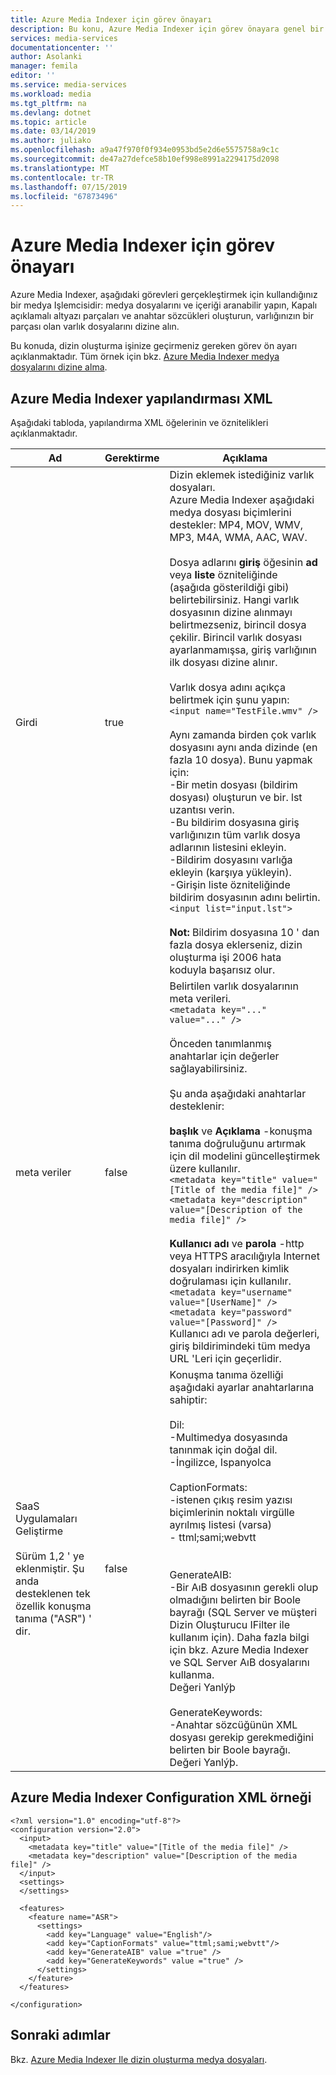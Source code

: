 ```yaml
---
title: Azure Media Indexer için görev önayarı
description: Bu konu, Azure Media Indexer için görev önayara genel bir bakış sunar.
services: media-services
documentationcenter: ''
author: Asolanki
manager: femila
editor: ''
ms.service: media-services
ms.workload: media
ms.tgt_pltfrm: na
ms.devlang: dotnet
ms.topic: article
ms.date: 03/14/2019
ms.author: juliako
ms.openlocfilehash: a9a47f970f0f934e0953bd5e2d6e5575758a9c1c
ms.sourcegitcommit: de47a27defce58b10ef998e8991a2294175d2098
ms.translationtype: MT
ms.contentlocale: tr-TR
ms.lasthandoff: 07/15/2019
ms.locfileid: "67873496"
---
```

# <a name="task-preset-for-azure-media-indexer"></a>Azure Media Indexer için görev önayarı 

Azure Media Indexer, aşağıdaki görevleri gerçekleştirmek için kullandığınız bir medya Işlemcisidir: medya dosyalarını ve içeriği aranabilir yapın, Kapalı açıklamalı altyazı parçaları ve anahtar sözcükleri oluşturun, varlığınızın bir parçası olan varlık dosyalarını dizine alın.

Bu konuda, dizin oluşturma işinize geçirmeniz gereken görev ön ayarı açıklanmaktadır. Tüm örnek için bkz. [Azure Media Indexer medya dosyalarını dizine alma](media-services-index-content.md).

## <a name="azure-media-indexer-configuration-xml"></a>Azure Media Indexer yapılandırması XML

Aşağıdaki tabloda, yapılandırma XML öğelerinin ve öznitelikleri açıklanmaktadır.

|Ad|Gerektirme|Açıklama|
|---|---|---|
|Girdi|true|Dizin eklemek istediğiniz varlık dosyaları.<br/>Azure Media Indexer aşağıdaki medya dosyası biçimlerini destekler: MP4, MOV, WMV, MP3, M4A, WMA, AAC, WAV. <br/><br/>Dosya adlarını **giriş** öğesinin **ad** veya **liste** özniteliğinde (aşağıda gösterildiği gibi) belirtebilirsiniz. Hangi varlık dosyasının dizine alınmayı belirtmezseniz, birincil dosya çekilir. Birincil varlık dosyası ayarlanmamışsa, giriş varlığının ilk dosyası dizine alınır.<br/><br/>Varlık dosya adını açıkça belirtmek için şunu yapın:<br/>```<input name="TestFile.wmv" />```<br/><br/>Aynı zamanda birden çok varlık dosyasını aynı anda dizinde (en fazla 10 dosya). Bunu yapmak için:<br/>-Bir metin dosyası (bildirim dosyası) oluşturun ve bir. lst uzantısı verin.<br/>-Bu bildirim dosyasına giriş varlığınızın tüm varlık dosya adlarının listesini ekleyin.<br/>-Bildirim dosyasını varlığa ekleyin (karşıya yükleyin).<br/>-Girişin liste özniteliğinde bildirim dosyasının adını belirtin.<br/>```<input list="input.lst">```<br/><br/>**Not:** Bildirim dosyasına 10 ' dan fazla dosya eklerseniz, dizin oluşturma işi 2006 hata koduyla başarısız olur.|
|meta veriler|false|Belirtilen varlık dosyalarının meta verileri.<br/>```<metadata key="..." value="..." />```<br/><br/>Önceden tanımlanmış anahtarlar için değerler sağlayabilirsiniz. <br/><br/>Şu anda aşağıdaki anahtarlar desteklenir:<br/><br/>**başlık** ve **Açıklama** -konuşma tanıma doğruluğunu artırmak için dil modelini güncelleştirmek üzere kullanılır.<br/>```<metadata key="title" value="[Title of the media file]" /><metadata key="description" value="[Description of the media file]" />```<br/><br/>**Kullanıcı adı** ve **parola** -http veya HTTPS aracılığıyla Internet dosyaları indirirken kimlik doğrulaması için kullanılır.<br/>```<metadata key="username" value="[UserName]" /><metadata key="password" value="[Password]" />```<br/>Kullanıcı adı ve parola değerleri, giriş bildirimindeki tüm medya URL 'Leri için geçerlidir.|
|SaaS Uygulamaları Geliştirme<br/><br/>Sürüm 1,2 ' ye eklenmiştir. Şu anda desteklenen tek özellik konuşma tanıma ("ASR") ' dir.|false|Konuşma tanıma özelliği aşağıdaki ayarlar anahtarlarına sahiptir:<br/><br/>Dil:<br/>-Multimedya dosyasında tanınmak için doğal dil.<br/>-İngilizce, Ispanyolca<br/><br/>CaptionFormats:<br/>-istenen çıkış resim yazısı biçimlerinin noktalı virgülle ayrılmış listesi (varsa)<br/>- ttml;sami;webvtt<br/><br/><br/>GenerateAIB:<br/>-Bir AıB dosyasının gerekli olup olmadığını belirten bir Boole bayrağı (SQL Server ve müşteri Dizin Oluşturucu IFilter ile kullanım için). Daha fazla bilgi için bkz. Azure Media Indexer ve SQL Server AıB dosyalarını kullanma.<br/>Değeri Yanlýþ<br/><br/>GenerateKeywords:<br/>-Anahtar sözcüğünün XML dosyası gerekip gerekmediğini belirten bir Boole bayrağı.<br/>Değeri Yanlýþ.|

## <a name="azure-media-indexer-configuration-xml-example"></a>Azure Media Indexer Configuration XML örneği

``` 
<?xml version="1.0" encoding="utf-8"?>  
<configuration version="2.0">  
  <input>  
    <metadata key="title" value="[Title of the media file]" />  
    <metadata key="description" value="[Description of the media file]" />  
  </input>  
  <settings>  
  </settings>  
  
  <features>  
    <feature name="ASR">    
      <settings>  
        <add key="Language" value="English"/>  
        <add key="CaptionFormats" value="ttml;sami;webvtt"/>  
        <add key="GenerateAIB" value ="true" />  
        <add key="GenerateKeywords" value ="true" />  
      </settings>  
    </feature>  
  </features>  
  
</configuration>  
```
  
## <a name="next-steps"></a>Sonraki adımlar

Bkz. [Azure Media Indexer Ile dizin oluşturma medya dosyaları](media-services-index-content.md).

